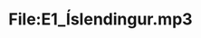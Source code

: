 ---
title: File:E1_Íslendingur.mp3
recording of: Íslendingur
reading speed: slow
speaker: E
license: CC0
---